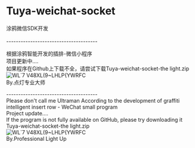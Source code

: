# Tuya-weichat-socket<br> 
涂鸦微信SDK开发<br>  
--------------------------------------<br> 

根据涂鸦智能开发的插排-微信小程序<br>
项目更新中....<br>
如果程序在Github上下载不全，请尝试下载Tuya-weichat-socket-the light.zip<br> 
![WL`7 V48XL(9~LHLP{YWRFC](https://user-images.githubusercontent.com/49518571/114995827-cdea4280-9ed0-11eb-8e6c-8ec9d33121ab.png)<br> 
By.点灯专业大师<br> 


--------------------------------------<br> 
Please don't call me Ultraman
According to the development of graffiti intelligent insert row - WeChat small program<br> 
Project update....<br>
If the program is not fully available on GitHub, please try downloading it Tuya-weichat-socket-the light.zip<br> 
![WL`7 V48XL(9~LHLP{YWRFC](https://user-images.githubusercontent.com/49518571/114995538-84015c80-9ed0-11eb-9a2c-c394afdf12ba.png)<br> 
By.Professional Light Up
